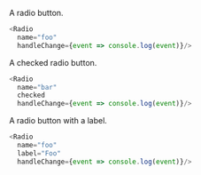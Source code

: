 A radio button.

```js
<Radio 
  name="foo" 
  handleChange={event => console.log(event)}/>
```

A checked radio button.

```js
<Radio 
  name="bar" 
  checked 
  handleChange={event => console.log(event)}/>
```

A radio button with a label.

```js
<Radio 
  name="foo" 
  label="Foo"
  handleChange={event => console.log(event)}/>
```
